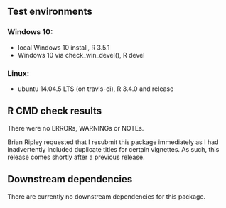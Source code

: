## Test environments
### Windows 10:
* local Windows 10 install, R 3.5.1
* Windows 10 via check_win_devel(), R devel

### Linux:
* ubuntu 14.04.5 LTS (on travis-ci), R 3.4.0 and release

## R CMD check results
There were no ERRORs, WARNINGs or NOTEs.

Brian Ripley requested that I resubmit this package immediately as I had 
inadvertently included duplicate titles for certain vignettes.
As such, this release comes shortly after a previous release.

## Downstream dependencies
There are currently no downstream dependencies for this package.
